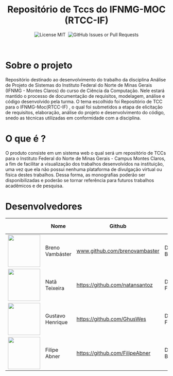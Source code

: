 <h1 align="center"> Repositório de Tccs do IFNMG-MOC (RTCC-IF)</h1>


<p align="center">
    <img src="https://img.shields.io/badge/License-MIT-blue.svg" alt="License MIT">
    <img alt src="https://img.shields.io/github/issues/brenovambaster/rtcc">
    <img alt="GitHub Issues or Pull Requests" src="https://img.shields.io/github/issues-pr/brenovambaster/rtcc">

</p>
<br>


# Sobre o projeto
Repositório destinado ao desenvolvimento do trabalho da disciplina Análise de Projeto de Sistemas do Instituto Federal do Norte de Minas Gerais (IFNMG - Montes Claros) do curso de Ciência da Computação. Nele estará mantido o processo de documentação de requisitos, modelagem, análise e código desenvolvido pela turma. O tema escolhido foi Repositório de TCC para o IFNMG-Moc(RTCC-IF) , o qual foi submetidos a etapa de elicitação de requisitos, elaboração, análise do projeto e desenvolvimento do código, snedo as técnicas utilizadas em conformidade com a disciplina. 

# O que é ? 
O produto consiste em um sistema web o qual será um repositório de TCCs para o Instituto Federal do Norte de Minas Gerais - Campus Montes Claros, a fim de facilitar a visualização dos trabalhos desenvolvidos na instituição, uma vez que ela não possui nenhuma plataforma de divulgação virtual ou física destes trabalhos. Dessa forma, as monografias poderão ser disponibilizadas e poderão se tornar referência para futuros trabalhos acadêmicos e de pesquisa.

# Desenvolvedores

|                                                                                              | Nome             | Github                         | Papel no projeto         |
| -------------------------------------------------------------------------------------------- | ---------------- | ------------------------------ | ------------------------ |
| <img src="https://avatars.githubusercontent.com/u/42620040" width="100px" heigth="100px" />  | Breno Vambáster  | www.github.com/brenovambaster  | Desenvolvedor Back-end;  |
| <img src="https://avatars.githubusercontent.com/u/81447789"  width="100px" heigth="100px" /> | Natã Teixeira    | https://github.com/natansantoz | Desenvolvedor Front-end; |
| <img src="https://avatars.githubusercontent.com/u/60756489"  width="100px" heigth="100px" /> | Gustavo Henrique | https://github.com/GhusWes     | Desenvolvedor Front-end  |
| <img src="https://avatars.githubusercontent.com/u/60756521"  width="100px" heigth="100px" /> | Filipe Abner     | https://github.com/FilipeAbner | Desenvolvedor Back-end   |
